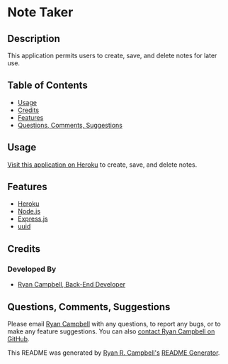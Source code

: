 # Note Taker


## Description
This application permits users to create, save, and delete notes for later use.

## Table of Contents
- [Usage](#usage)
- [Credits](#credits)
- [Features](#features)
- [Questions, Comments, Suggestions](#questions-comments-suggestions)


## Usage
[Visit this application on Heroku](https://damp-cliffs-49241.herokuapp.com/) to create, save, and delete notes.

 ## Features
 - [Heroku](https://dashboard.heroku.com/)
 - [Node.js](https://nodejs.org/en/)
 - [Express.js](https://expressjs.com/)
 - [uuid](https://www.npmjs.com/package/uuid)


## Credits
### Developed By
- [Ryan Campbell, Back-End Developer](https://www.github.com/rrcampbell-exe/)

## Questions, Comments, Suggestions
Please email [Ryan Campbell](mailto:campbell.ryan.r@gmail.com) with any questions, to report any bugs, or to make any feature suggestions. You can also [contact Ryan Campbell on GitHub](https://www.github.com/rrcampbell-exe/).

This README was generated by [Ryan R. Campbell's](https://www.github.com/rrcampbell-exe/) [README Generator](https://github.com/rrcampbell-exe/readme-generator).